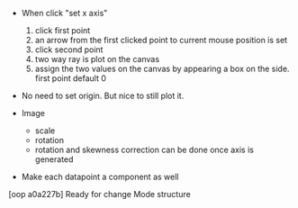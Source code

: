 - When click "set x axis"
    1. click first point
    1. an arrow from the first clicked point to current mouse position is set
    1. click second point
    1. two way ray is plot on the canvas
    1. assign the two values on the canvas by appearing a box on the side. first point default 0

- No need to set origin. But nice to still plot it.

- Image
    - scale
    - rotation
    - rotation and skewness correction can be done once axis is generated

- Make each datapoint a component as well


[oop a0a227b] Ready for change Mode structure